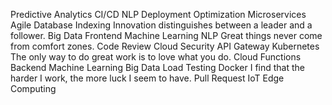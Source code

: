 Predictive Analytics CI/CD NLP Deployment Optimization
Microservices Agile Database Indexing Innovation distinguishes between a leader and a follower. Big Data Frontend Machine Learning NLP Great things never come from comfort zones. Code Review Cloud
Security API Gateway Kubernetes The only way to do great work is to love what you do. Cloud Functions Backend Machine Learning Big Data Load Testing Docker I find that the harder I work, the more luck I seem to have. Pull Request IoT Edge Computing
